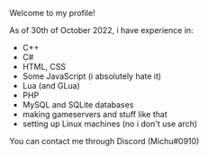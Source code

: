 Welcome to my profile!

As of 30th of October 2022, i have experience in:
- C++ 
- C#
- HTML, CSS
- Some JavaScript (i absolutely hate it)
- Lua (and GLua)
- PHP
- MySQL and SQLite databases
- making gameservers and stuff like that
- setting up Linux machines (no i don't use arch)

You can contact me through Discord (Michu#0910)
